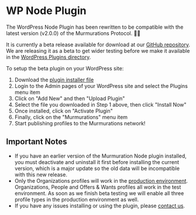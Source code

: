 # WP Node Plugin

The WordPress Node Plugin has been rewritten to be compatible with the latest version (v2.0.0) of the Murmurations Protocol. 🚀🎉

It is currently a beta release available for download at our [GitHub repository](https://github.com/MurmurationsNetwork/MurmurationsNodeWP/releases). We are releasing it as a beta to get wider testing before we make it available in the [WordPress Plugins directory](https://wordpress.org/plugins/).

To setup the beta plugin on your WordPress site:

1. Download the [plugin installer file](https://github.com/MurmurationsNetwork/MurmurationsNodeWP/releases/download/v1.0.0-beta.1/MurmurationsNodeWP-v1.0.0-beta.1.zip)
2. Login to the Admin pages of your WordPress site and select the Plugins menu item
3. Click on "Add New" and then "Upload Plugin"
4. Select the file you downloaded in Step 1 above, then click "Install Now"
5. Once installed, click on "Activate Plugin"
6. Finally, click on the "Murmurations" menu item
7. Start publishing profiles to the Murmurations network!

## Important Notes

- If you have an earlier version of the Murmuration Node plugin installed, you must deactivate and uninstall it first before installing the current version, which is a major update so the old data will be incompatible with this new release.
- Only the Organizations profiles will work in the [production environment](/about/environments.html). Organizations, People and Offers & Wants profiles all work in the test environment. As soon as we finish beta testing we will enable all three profile types in the production environment as well.
- If you have any issues installing or using the plugin, please [contact us](/about/getting-support.html).
